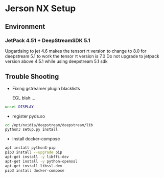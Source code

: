 
# Jerson NX Setup

## Environment

### JetPack 4.51 + DeepStreamSDK 5.1 

Upgardaing to jet 4.6 makes the tensort rt version to change to 8.0 for deepstream 5.1 to work the tensor rt version is 7.0
Do not upgrade to jetpack version above 4.5.1 while using deepstream 5.1 sdk



## Trouble Shooting

- Fixing gstreamer plugin blacklists

    EGL blah ...

```bash
unset DISPLAY
```


- register pyds.so

```bash
cd /opt/nvidia/deepstream/deepstream/lib
python3 setup.py install
```

- install docker-compose 

```bash
apt install python3-pip
pip3 install --upgrade pip
apt-get install -y libffi-dev
apt-get install -y python-openssl
apt-get install libssl-dev
pip3 install docker-compose
```
